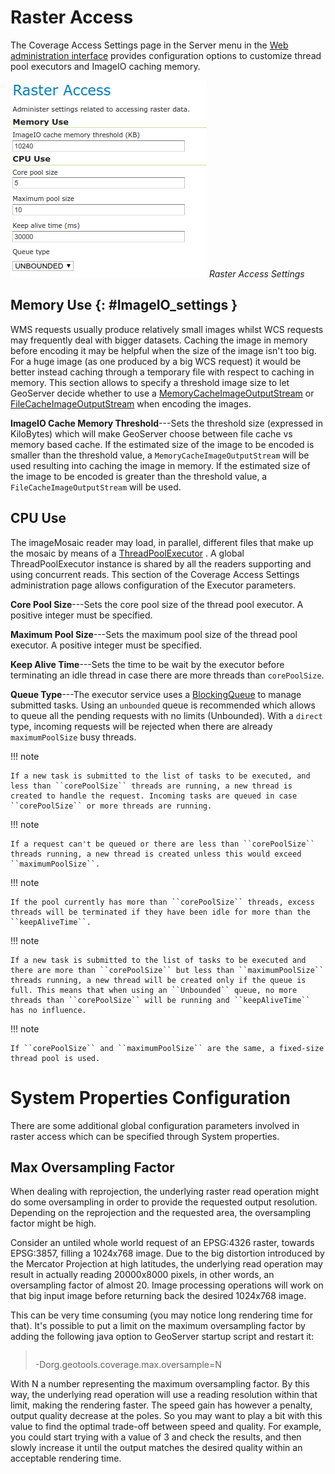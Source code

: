 # Raster Access

The Coverage Access Settings page in the Server menu in the [Web administration interface](../webadmin/index.md) provides configuration options to customize thread pool executors and ImageIO caching memory.

![](img/raster_access.png)
*Raster Access Settings*

## Memory Use {: #ImageIO_settings }

WMS requests usually produce relatively small images whilst WCS requests may frequently deal with bigger datasets. Caching the image in memory before encoding it may be helpful when the size of the image isn't too big. For a huge image (as one produced by a big WCS request) it would be better instead caching through a temporary file with respect to caching in memory. This section allows to specify a threshold image size to let GeoServer decide whether to use a [MemoryCacheImageOutputStream](http://docs.oracle.com/javase/1.5.0/docs/api/javax/imageio/stream/MemoryCacheImageOutputStream.html/) or [FileCacheImageOutputStream](http://docs.oracle.com/javase/1.5.0/docs/api/javax/imageio/stream/FileCacheImageOutputStream.html/) when encoding the images.

**ImageIO Cache Memory Threshold**---Sets the threshold size (expressed in KiloBytes) which will make GeoServer choose between file cache vs memory based cache. If the estimated size of the image to be encoded is smaller than the threshold value, a ``MemoryCacheImageOutputStream`` will be used resulting into caching the image in memory. If the estimated size of the image to be encoded is greater than the threshold value, a ``FileCacheImageOutputStream`` will be used.

## CPU Use

The imageMosaic reader may load, in parallel, different files that make up the mosaic by means of a [ThreadPoolExecutor](http://docs.oracle.com/javase/1.5.0/docs/api/java/util/concurrent/ThreadPoolExecutor.html/) . A global ThreadPoolExecutor instance is shared by all the readers supporting and using concurrent reads. This section of the Coverage Access Settings administration page allows configuration of the Executor parameters.

**Core Pool Size**---Sets the core pool size of the thread pool executor. A positive integer must be specified.

**Maximum Pool Size**---Sets the maximum pool size of the thread pool executor. A positive integer must be specified.

**Keep Alive Time**---Sets the time to be wait by the executor before terminating an idle thread in case there are more threads than ``corePoolSize``.

**Queue Type**---The executor service uses a [BlockingQueue](http://docs.oracle.com/javase/1.5.0/docs/api/java/util/concurrent/BlockingQueue.html/) to manage submitted tasks. Using an ``unbounded`` queue is recommended which allows to queue all the pending requests with no limits (Unbounded). With a ``direct`` type, incoming requests will be rejected when there are already ``maximumPoolSize`` busy threads.

!!! note

    If a new task is submitted to the list of tasks to be executed, and less than ``corePoolSize`` threads are running, a new thread is created to handle the request. Incoming tasks are queued in case ``corePoolSize`` or more threads are running.

!!! note

    If a request can't be queued or there are less than ``corePoolSize`` threads running, a new thread is created unless this would exceed ``maximumPoolSize``.

!!! note

    If the pool currently has more than ``corePoolSize`` threads, excess threads will be terminated if they have been idle for more than the ``keepAliveTime``.

!!! note

    If a new task is submitted to the list of tasks to be executed and there are more than ``corePoolSize`` but less than ``maximumPoolSize`` threads running, a new thread will be created only if the queue is full. This means that when using an ``Unbounded`` queue, no more threads than ``corePoolSize`` will be running and ``keepAliveTime`` has no influence.

!!! note

    If ``corePoolSize`` and ``maximumPoolSize`` are the same, a fixed-size thread pool is used.

# System Properties Configuration

There are some additional global configuration parameters involved in raster access which can be specified through System properties.

## Max Oversampling Factor

When dealing with reprojection, the underlying raster read operation might do some oversampling in order to provide the requested output resolution. Depending on the reprojection and the requested area, the oversampling factor might be high.

Consider an untiled whole world request of an EPSG:4326 raster, towards EPSG:3857, filling a 1024x768 image. Due to the big distortion introduced by the Mercator Projection at high latitudes, the underlying read operation may result in actually reading 20000x8000 pixels, in other words, an oversampling factor of almost 20. Image processing operations will work on that big input image before returning back the desired 1024x768 image.

This can be very time consuming (you may notice long rendering time for that). It's possible to put a limit on the maximum oversampling factor by adding the following java option to GeoServer startup script and restart it:

> ``` xml
> ```
>
> -Dorg.geotools.coverage.max.oversample=N

With N a number representing the maximum oversampling factor. By this way, the underlying read operation will use a reading resolution within that limit, making the rendering faster. The speed gain has however a penalty, output quality decrease at the poles. So you may want to play a bit with this value to find the optimal trade-off between speed and quality. For example, you could start trying with a value of 3 and check the results, and then slowly increase it until the output matches the desired quality within an acceptable rendering time.
